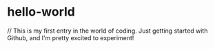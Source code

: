 # hello-world

// This is my first entry in the world of coding. Just getting started with Github, and I'm pretty excited to experiment!
